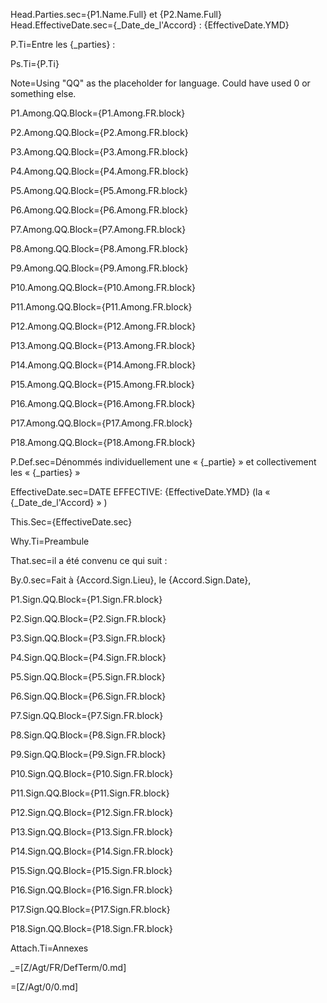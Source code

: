 Head.Parties.sec={P1.Name.Full} et {P2.Name.Full}
Head.EffectiveDate.sec={_Date_de_l'Accord} : {EffectiveDate.YMD}

P.Ti=Entre les {_parties} :

Ps.Ti={P.Ti}

Note=Using "QQ" as the placeholder for language.  Could have used 0 or something else. 

P1.Among.QQ.Block={P1.Among.FR.block}

P2.Among.QQ.Block={P2.Among.FR.block}

P3.Among.QQ.Block={P3.Among.FR.block}

P4.Among.QQ.Block={P4.Among.FR.block}

P5.Among.QQ.Block={P5.Among.FR.block}

P6.Among.QQ.Block={P6.Among.FR.block}

P7.Among.QQ.Block={P7.Among.FR.block}

P8.Among.QQ.Block={P8.Among.FR.block}

P9.Among.QQ.Block={P9.Among.FR.block}

P10.Among.QQ.Block={P10.Among.FR.block}

P11.Among.QQ.Block={P11.Among.FR.block}

P12.Among.QQ.Block={P12.Among.FR.block}

P13.Among.QQ.Block={P13.Among.FR.block}

P14.Among.QQ.Block={P14.Among.FR.block}

P15.Among.QQ.Block={P15.Among.FR.block}

P16.Among.QQ.Block={P16.Among.FR.block}

P17.Among.QQ.Block={P17.Among.FR.block}

P18.Among.QQ.Block={P18.Among.FR.block}

P.Def.sec=Dénommés individuellement une « {_partie} » et collectivement  les « {_parties} »

EffectiveDate.sec=DATE EFFECTIVE: {EffectiveDate.YMD} (la « {_Date_de_l'Accord} » )

This.Sec={EffectiveDate.sec}

Why.Ti=Preambule 

That.sec=il a été convenu ce qui suit :

By.0.sec=Fait à {Accord.Sign.Lieu}, le {Accord.Sign.Date},

P1.Sign.QQ.Block={P1.Sign.FR.block}

P2.Sign.QQ.Block={P2.Sign.FR.block}

P3.Sign.QQ.Block={P3.Sign.FR.block}

P4.Sign.QQ.Block={P4.Sign.FR.block}

P5.Sign.QQ.Block={P5.Sign.FR.block}

P6.Sign.QQ.Block={P6.Sign.FR.block}

P7.Sign.QQ.Block={P7.Sign.FR.block}

P8.Sign.QQ.Block={P8.Sign.FR.block}

P9.Sign.QQ.Block={P9.Sign.FR.block}

P10.Sign.QQ.Block={P10.Sign.FR.block}

P11.Sign.QQ.Block={P11.Sign.FR.block}

P12.Sign.QQ.Block={P12.Sign.FR.block}

P13.Sign.QQ.Block={P13.Sign.FR.block}

P14.Sign.QQ.Block={P14.Sign.FR.block}

P15.Sign.QQ.Block={P15.Sign.FR.block}

P16.Sign.QQ.Block={P16.Sign.FR.block}

P17.Sign.QQ.Block={P17.Sign.FR.block}

P18.Sign.QQ.Block={P18.Sign.FR.block}

Attach.Ti=Annexes

_=[Z/Agt/FR/DefTerm/0.md]

=[Z/Agt/0/0.md]
